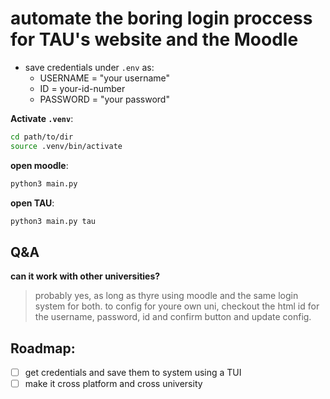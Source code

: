 # automate the boring login proccess for TAU's website and the Moodle

- save credentials under `.env` as:
  - USERNAME = "your username"
  - ID = your-id-number
  - PASSWORD = "your password"

**Activate `.venv`**:

```bash
cd path/to/dir
source .venv/bin/activate
```

**open moodle**:

```bash
python3 main.py
```

**open TAU**:

```bash
python3 main.py tau
```

## Q&A

**can it work with other universities?**

> probably yes, as long as thyre using moodle and the same login system for both.
> to config for youre own uni, checkout the html id for the username, password, id and confirm button and update config.

## Roadmap:

- [ ] get credentials and save them to system using a TUI
- [ ] make it cross platform and cross university
